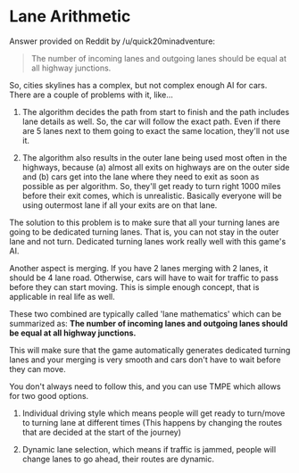 # Lane Arithmetic

Answer provided on Reddit by /u/quick20minadventure:

> The number of incoming lanes and outgoing lanes should be equal at all highway junctions.

So, cities skylines has a complex, but not complex enough AI for cars. There are a couple of problems with it, like...

1. The algorithm decides the path from start to finish and the path includes lane details as well. So, the car will
   follow the exact path. Even if there are 5 lanes next to them going to exact the same location, they'll not use it.

2. The algorithm also results in the outer lane being used most often in the highways, because (a) almost all exits on
   highways are on the outer side and (b) cars get into the lane where they need to exit as soon as possible as per
   algorithm. So, they'll get ready to turn right 1000 miles before their exit comes, which is unrealistic. Basically
   everyone will be using outermost lane if all your exits are on that lane.

The solution to this problem is to make sure that all your turning lanes are going to be dedicated turning lanes. That
is, you can not stay in the outer lane and not turn. Dedicated turning lanes work really well with this game's AI.

Another aspect is merging. If you have 2 lanes merging with 2 lanes, it should be 4 lane road. Otherwise, cars will have
to wait for traffic to pass before they can start moving. This is simple enough concept, that is applicable in real life
as well.

These two combined are typically called 'lane mathematics' which can be summarized as:
**The number of incoming lanes and outgoing lanes should be equal at all highway junctions.**

This will make sure that the game automatically generates dedicated turning lanes and your merging is very smooth and
cars don't have to wait before they can move.

You don't always need to follow this, and you can use TMPE which allows for two good options.

1. Individual driving style which means people will get ready to turn/move to turning lane at different times (This
   happens by changing the routes that are decided at the start of the journey)

2. Dynamic lane selection, which means if traffic is jammed, people will change lanes to go ahead, their routes are
   dynamic.


